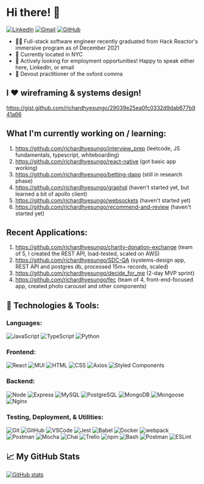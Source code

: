 # Hi there! 👋

[![LinkedIn](https://img.shields.io/badge/linkedin%20-%230077B5.svg?&style=flat-square&logo=linkedin&logoColor=white)](https://www.linkedin.com/in/richardhyesungo)
[![Gmail](https://img.shields.io/badge/Gmail%20-D14836?style=flat-square&logo=gmail&logoColor=white)](mailto:orichh@gmail.com)
[![GitHub](https://img.shields.io/badge/richardhyesungo%20-%23121011.svg?&style=flat-square&logo=github&logoColor=white&link=https://github.com/richardhyesungo)](https://github.com/richardhyesungo)

- 👨‍💻 Full-stack software engineer recently graduated from Hack Reactor's immersive program as of December 2021
- 📍 Currently located in NYC
- 💼 Actively looking for employment opportunities! Happy to speak either here, LinkedIn, or email
- 📝 Devout practitioner of the oxford comma

## I ❤️ wireframing & systems design!
https://gist.github.com/richardhyesungo/29039e25ea0fc0332d9dab677b941a66

## What I'm currently working on / learning:
  1. https://github.com/richardhyesungo/interview_prep (leetcode, JS fundamentals, typescript, whiteboarding)
  2. https://github.com/richardhyesungo/react-native (got basic app working)
  3. https://github.com/richardhyesungo/betting-dapp (still in research phase)
  4. https://github.com/richardhyesungo/graphql (haven't started yet, but learned a bit of apollo client)
  5. https://github.com/richardhyesungo/websockets (haven't started yet)
  6. https://github.com/richardhyesungo/recommend-and-review (haven't started yet)
 
## Recent Applications:
  1. https://github.com/richardhyesungo/charity-donation-exchange (team of 5, I created the REST API, load-tested, scaled on AWS)
  2. https://github.com/richardhyesungo/SDC-QA (systems-design app, REST API and postgres db, processed 15m+ records, scaled)
  3. https://github.com/richardhyesungo/decide_for_me (2-day MVP sprint)
  4. https://github.com/richardhyesungo/fec (team of 4, front-end-focused app, created photo carousel and other components)

## 🔧 Technologies & Tools:

### **Languages:**

![JavaScript](https://img.shields.io/badge/JavaScript%20-%23323330.svg?&style=flat-square&logo=javascript&logoColor=%23F7DF1E)
![TypeScript](https://img.shields.io/badge/typescript-%23007ACC.svg?style=flat-square&logo=typescript&logoColor=white)
![Python](https://img.shields.io/badge/python-3670A0?style=flat-square&logo=python&logoColor=ffdd54)

### **Frontend:**

![React](https://img.shields.io/badge/React%20-%2320232a.svg?&style=flat-square&logo=react&logoColor=%2361DAFB)
![MUI](https://img.shields.io/badge/MUI-%230081CB.svg?style=flat-square&logo=material-ui&logoColor=white)
![HTML](https://img.shields.io/badge/HTML5%20-%23E34F26.svg?&style=flat-square&logo=html5&logoColor=white)
![CSS](https://img.shields.io/badge/CSS3%20-%231572B6.svg?&style=flat-square&logo=css3&logoColor=white)
![Axios](https://img.shields.io/badge/-Axios-blueviolet)
![Styled Components](https://img.shields.io/badge/styled--components-DB7093?style=flat-square&logo=styled-components&logoColor=white)

### **Backend:**

![Node](https://img.shields.io/badge/node.js%20-%2343853D.svg?&style=flat-square&logo=node.js&logoColor=white)
![Express](https://img.shields.io/badge/Express%20-%23404d59.svg?&style=flat-square)
![MySQL](https://img.shields.io/badge/MySQL%20-%2300f.svg?&style=flat-square&logo=mysql&logoColor=white)
![PostgreSQL](https://img.shields.io/badge/PostgreSQL%20-%232187B6.svg?&style=flat-square&logo=postgreSQL&logoColor=white)
![MongoDB](https://img.shields.io/badge/MongoDB%20-%234ea94b.svg?&style=flat-square&logo=mongodb&logoColor=white)
![Mongoose](https://img.shields.io/badge/Mongoose%20-%23880000.svg?&style=flat-square&logo=mongoose)
![Nginx](https://img.shields.io/badge/nginx-%23009639.svg?style=flat-square&logo=nginx&logoColor=white)

### **Testing, Deployment, & Utilities:**

![Git](https://img.shields.io/badge/Git%20-%23F05033.svg?&style=flat-square&logo=git&logoColor=white)
![GitHub](https://img.shields.io/badge/github-%23121011.svg?style=flat-square&logo=github&logoColor=white)
![VSCode](https://img.shields.io/badge/VS%20Code%20-%23007ACC.svg?&style=flat-square&logo=visual-studio-code&logoColor=white)
![Jest](https://img.shields.io/badge/-jest-%23C21325?style=flat-square&logo=jest&logoColor=white)
![Babel](https://img.shields.io/badge/Babel%20-F9DC3e?style=flat-square&logo=babel&logoColor=black)
![Docker](https://img.shields.io/badge/docker-%230db7ed.svg?style=flat-square&logo=docker&logoColor=white)
![webpack](https://img.shields.io/badge/webpack%20-%238DD6F9.svg?&style=flat-square&logo=webpack&logoColor=black)
![Postman](https://img.shields.io/badge/Postman%20-FF6C37?style=flat-square&logo=postman&logoColor=red)
![Mocha](https://img.shields.io/badge/-mocha%20-%238D6748?&style=flat-square&logo=mocha&logoColor=white)
![Chai](https://img.shields.io/badge/Chai%20-%23F6ECD4.svg?&style=flat-square)
![Trello](https://img.shields.io/badge/Trello%20-%23026AA7.svg?&style=flat-square&logo=Trello&logoColor=white)
![npm](https://img.shields.io/badge/npm%20-%23CB3837.svg?&style=flat-square&logo=npm&logoColor=black)
![Bash](https://img.shields.io/badge/bash%20-%2349A124.svg?&style=flat-square&logo=gnu-bash&logoColor=black)
![Postman](https://img.shields.io/badge/Postman-FF6C37?style=flat-square&logo=postman&logoColor=white)
![ESLint](https://img.shields.io/badge/ESLint-4B3263?style=flat-square&logo=eslint&logoColor=white)

## 📈 My GitHub Stats

[![GitHub stats](https://github-readme-stats.vercel.app/api?username=richardhyesungo&count_private=true)](https://github.com/anuraghazra/github-readme-stats)
